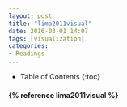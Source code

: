 ```yaml
---
layout: post
title: "lima2011visual"
date: 2016-03-01 14:07
tags: [visualization]
categories: 
- Readings
...
```


* Table of Contents
{:toc}

<h4>{% reference lima2011visual %}</h4>
